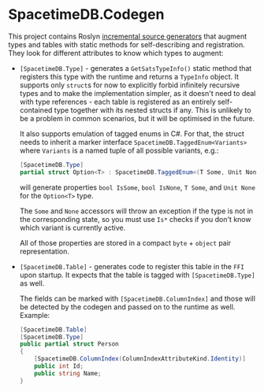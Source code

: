 # SpacetimeDB.Codegen

This project contains Roslyn [incremental source generators](https://github.com/dotnet/roslyn/blob/main/docs/features/incremental-generators.md) that augment types and tables with static methods for self-describing and registration. They look for different attributes to know which types to augment:

- `[SpacetimeDB.Type]` - generates a `GetSatsTypeInfo()` static method that registers this type with the runtime and returns a `TypeInfo` object. It supports only `struct`s for now to explicitly forbid infinitely recursive types and to make the implementation simpler, as it doesn't need to deal with type references - each table is registered as an entirely self-contained type together with its nested structs if any. This is unlikely to be a problem in common scenarios, but it will be optimised in the future.

  It also supports emulation of tagged enums in C#. For that, the struct needs to inherit a marker interface `SpacetimeDB.TaggedEnum<Variants>` where `Variants` is a named tuple of all possible variants, e.g.:

  ```csharp
  [SpacetimeDB.Type]
  partial struct Option<T> : SpacetimeDB.TaggedEnum<(T Some, Unit None)> { }
  ```

  will generate properties `bool IsSome`, `bool IsNone`, `T Some`, and `Unit None` for the `Option<T>` type.

  The `Some` and `None` accessors will throw an exception if the type is not in the corresponding state, so you must use `Is*` checks if you don't know which variant is currently active.

  All of those properties are stored in a compact `byte` + `object` pair representation.

- `[SpacetimeDB.Table]` - generates code to register this table in the `FFI` upon startup. It expects that the table is tagged with `[SpacetimeDB.Type]` as well.

  The fields can be marked with `[SpacetimeDB.ColumnIndex]` and those will be detected by the codegen and passed on to the runtime as well. Example:

  ```csharp
  [SpacetimeDB.Table]
  [SpacetimeDB.Type]
  public partial struct Person
  {
      [SpacetimeDB.ColumnIndex(ColumnIndexAttributeKind.Identity)]
      public int Id;
      public string Name;
  }
  ```
